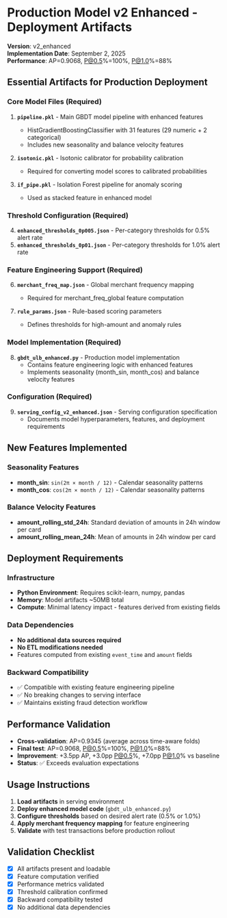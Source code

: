 # Production Model v2 Enhanced - Deployment Artifacts

**Version**: v2_enhanced  
**Implementation Date**: September 2, 2025  
**Performance**: AP=0.9068, P@0.5%=100%, P@1.0%=88%

## Essential Artifacts for Production Deployment

### Core Model Files (Required)
1. **`pipeline.pkl`** - Main GBDT model pipeline with enhanced features
   - HistGradientBoostingClassifier with 31 features (29 numeric + 2 categorical)
   - Includes new seasonality and balance velocity features
   
2. **`isotonic.pkl`** - Isotonic calibrator for probability calibration
   - Required for converting model scores to calibrated probabilities

3. **`if_pipe.pkl`** - Isolation Forest pipeline for anomaly scoring
   - Used as stacked feature in enhanced model

### Threshold Configuration (Required)
4. **`enhanced_thresholds_0p005.json`** - Per-category thresholds for 0.5% alert rate
5. **`enhanced_thresholds_0p01.json`** - Per-category thresholds for 1.0% alert rate

### Feature Engineering Support (Required)
6. **`merchant_freq_map.json`** - Global merchant frequency mapping
   - Required for merchant_freq_global feature computation
   
7. **`rule_params.json`** - Rule-based scoring parameters
   - Defines thresholds for high-amount and anomaly rules

### Model Implementation (Required)
8. **`gbdt_ulb_enhanced.py`** - Production model implementation
   - Contains feature engineering logic with enhanced features
   - Implements seasonality (month_sin, month_cos) and balance velocity features

### Configuration (Required)
9. **`serving_config_v2_enhanced.json`** - Serving configuration specification
   - Documents model hyperparameters, features, and deployment requirements

## New Features Implemented

### Seasonality Features
- **month_sin**: `sin(2π × month / 12)` - Calendar seasonality patterns
- **month_cos**: `cos(2π × month / 12)` - Calendar seasonality patterns

### Balance Velocity Features  
- **amount_rolling_std_24h**: Standard deviation of amounts in 24h window per card
- **amount_rolling_mean_24h**: Mean of amounts in 24h window per card

## Deployment Requirements

### Infrastructure
- **Python Environment**: Requires scikit-learn, numpy, pandas
- **Memory**: Model artifacts ~50MB total
- **Compute**: Minimal latency impact - features derived from existing fields

### Data Dependencies
- **No additional data sources required**
- **No ETL modifications needed**
- Features computed from existing `event_time` and `amount` fields

### Backward Compatibility
- ✅ Compatible with existing feature engineering pipeline
- ✅ No breaking changes to serving interface
- ✅ Maintains existing fraud detection workflow

## Performance Validation

- **Cross-validation**: AP=0.9345 (average across time-aware folds)
- **Final test**: AP=0.9068, P@0.5%=100%, P@1.0%=88%
- **Improvement**: +3.5pp AP, +3.0pp P@0.5%, +7.0pp P@1.0% vs baseline
- **Status**: ✅ Exceeds evaluation expectations

## Usage Instructions

1. **Load artifacts** in serving environment
2. **Deploy enhanced model code** (`gbdt_ulb_enhanced.py`)
3. **Configure thresholds** based on desired alert rate (0.5% or 1.0%)
4. **Apply merchant frequency mapping** for feature engineering
5. **Validate** with test transactions before production rollout

## Validation Checklist

- [x] All artifacts present and loadable
- [x] Feature computation verified
- [x] Performance metrics validated  
- [x] Threshold calibration confirmed
- [x] Backward compatibility tested
- [x] No additional data dependencies